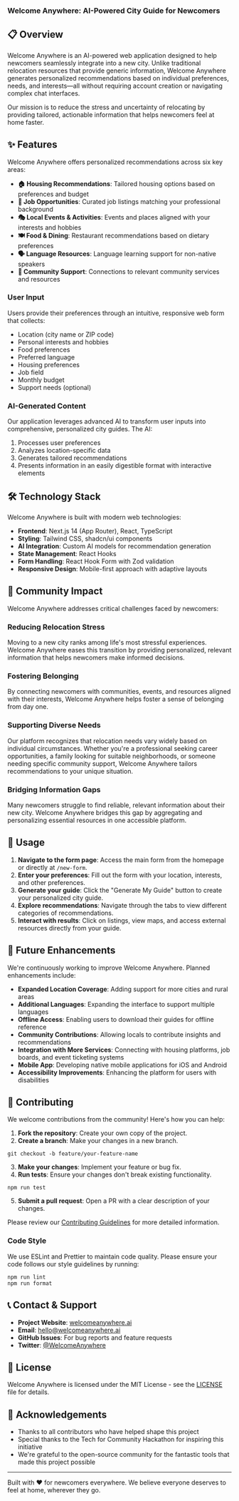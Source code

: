 ### Welcome Anywhere: AI-Powered City Guide for Newcomers

## 📋 Overview

Welcome Anywhere is an AI-powered web application designed to help newcomers seamlessly integrate into a new city. Unlike traditional relocation resources that provide generic information, Welcome Anywhere generates personalized recommendations based on individual preferences, needs, and interests—all without requiring account creation or navigating complex chat interfaces.

Our mission is to reduce the stress and uncertainty of relocating by providing tailored, actionable information that helps newcomers feel at home faster.

## ✨ Features

Welcome Anywhere offers personalized recommendations across six key areas:

- **🏠 Housing Recommendations**: Tailored housing options based on preferences and budget
- **💼 Job Opportunities**: Curated job listings matching your professional background
- **🎭 Local Events & Activities**: Events and places aligned with your interests and hobbies
- **🍽️ Food & Dining**: Restaurant recommendations based on dietary preferences
- **🗣️ Language Resources**: Language learning support for non-native speakers
- **🤝 Community Support**: Connections to relevant community services and resources


### User Input

Users provide their preferences through an intuitive, responsive web form that collects:

- Location (city name or ZIP code)
- Personal interests and hobbies
- Food preferences
- Preferred language
- Housing preferences
- Job field
- Monthly budget
- Support needs (optional)


### AI-Generated Content

Our application leverages advanced AI to transform user inputs into comprehensive, personalized city guides. The AI:

1. Processes user preferences
2. Analyzes location-specific data
3. Generates tailored recommendations
4. Presents information in an easily digestible format with interactive elements


## 🛠️ Technology Stack

Welcome Anywhere is built with modern web technologies:

- **Frontend**: Next.js 14 (App Router), React, TypeScript
- **Styling**: Tailwind CSS, shadcn/ui components
- **AI Integration**: Custom AI models for recommendation generation
- **State Management**: React Hooks
- **Form Handling**: React Hook Form with Zod validation
- **Responsive Design**: Mobile-first approach with adaptive layouts


## 🌟 Community Impact

Welcome Anywhere addresses critical challenges faced by newcomers:

### Reducing Relocation Stress

Moving to a new city ranks among life's most stressful experiences. Welcome Anywhere eases this transition by providing personalized, relevant information that helps newcomers make informed decisions.

### Fostering Belonging

By connecting newcomers with communities, events, and resources aligned with their interests, Welcome Anywhere helps foster a sense of belonging from day one.

### Supporting Diverse Needs

Our platform recognizes that relocation needs vary widely based on individual circumstances. Whether you're a professional seeking career opportunities, a family looking for suitable neighborhoods, or someone needing specific community support, Welcome Anywhere tailors recommendations to your unique situation.

### Bridging Information Gaps

Many newcomers struggle to find reliable, relevant information about their new city. Welcome Anywhere bridges this gap by aggregating and personalizing essential resources in one accessible platform.


## 🚀 Usage

1. **Navigate to the form page**: Access the main form from the homepage or directly at `/new-form`.
2. **Enter your preferences**: Fill out the form with your location, interests, and other preferences.
3. **Generate your guide**: Click the "Generate My Guide" button to create your personalized city guide.
4. **Explore recommendations**: Navigate through the tabs to view different categories of recommendations.
5. **Interact with results**: Click on listings, view maps, and access external resources directly from your guide.


## 🔮 Future Enhancements

We're continuously working to improve Welcome Anywhere. Planned enhancements include:

- **Expanded Location Coverage**: Adding support for more cities and rural areas
- **Additional Languages**: Expanding the interface to support multiple languages
- **Offline Access**: Enabling users to download their guides for offline reference
- **Community Contributions**: Allowing locals to contribute insights and recommendations
- **Integration with More Services**: Connecting with housing platforms, job boards, and event ticketing systems
- **Mobile App**: Developing native mobile applications for iOS and Android
- **Accessibility Improvements**: Enhancing the platform for users with disabilities


## 👥 Contributing

We welcome contributions from the community! Here's how you can help:

1. **Fork the repository**: Create your own copy of the project.
2. **Create a branch**: Make your changes in a new branch.

```shellscript
git checkout -b feature/your-feature-name
```


3. **Make your changes**: Implement your feature or bug fix.
4. **Run tests**: Ensure your changes don't break existing functionality.

```shellscript
npm run test
```


5. **Submit a pull request**: Open a PR with a clear description of your changes.


Please review our [Contributing Guidelines](CONTRIBUTING.md) for more detailed information.

### Code Style

We use ESLint and Prettier to maintain code quality. Please ensure your code follows our style guidelines by running:

```shellscript
npm run lint
npm run format
```

## 📞 Contact & Support

- **Project Website**: [welcomeanywhere.ai](https://welcomeanywhere.ai)
- **Email**: [hello@welcomeanywhere.ai](mailto:hello@welcomeanywhere.ai)
- **GitHub Issues**: For bug reports and feature requests
- **Twitter**: [@WelcomeAnywhere](https://twitter.com/WelcomeAnywhere)


## 📄 License

Welcome Anywhere is licensed under the MIT License - see the [LICENSE](LICENSE) file for details.

## 🙏 Acknowledgements

- Thanks to all contributors who have helped shape this project
- Special thanks to the Tech for Community Hackathon for inspiring this initiative
- We're grateful to the open-source community for the fantastic tools that made this project possible


---

Built with ❤️ for newcomers everywhere. We believe everyone deserves to feel at home, wherever they go.



